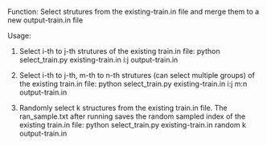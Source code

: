 Function:
Select strutures from the existing-train.in file and merge them to a new output-train.in file

Usage: 
1. Select i-th to j-th strutures of the existing train.in file:
python select_train.py existing-train.in i:j output-train.in

2. Select i-th to j-th, m-th to n-th strutures (can select multiple groups) of the existing train.in file:
python select_train.py existing-train.in i:j m:n output-train.in

3. Randomly select k structures from the existing train.in file. The ran_sample.txt after running saves 
the random sampled index of the existing train.in file:
python select_train.py existing-train.in random k output-train.in